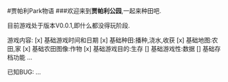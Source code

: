 #贾帕利Park物语
###欢迎来到**贾帕利公园**,一起来种田吧.


目前游戏处于版本V0.0.1,即什么都没得玩阶段.


游戏内容:
[x] 基础游戏时间和日期
[x] 基础种田:播种,浇水,收获
[x] 基础地图:农田,家
[x] 基础农田图像:作物
[x] 基础游戏目的:生存
[] 基础游戏性:数据
[] 基础存档功能
...

已知BUG:
...